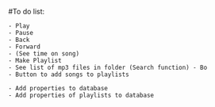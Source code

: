 #To do list:

    - Play
    - Pause
    - Back
    - Forward
    - (See time on song)
    - Make Playlist
    - See list of mp3 files in folder (Search function) - Bo
    - Button to add songs to playlists
    
    - Add properties to database
    - Add properties of playlists to database
    
    
